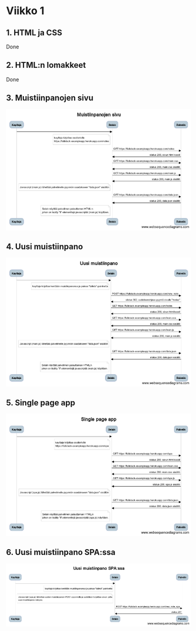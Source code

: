 # Viikko 1

## 1. HTML ja CSS
Done

## 2. HTML:n lomakkeet
Done

## 3. Muistiinpanojen sivu
![Muistiinpanojen sivu](..\Kuvat\Muistiinpanojen_sivu.png)

## 4. Uusi muistiinpano
![Uusi muistiinpano](..\Kuvat\Uusi_muistiinpano.png)

## 5. Single page app
![Uusi muistiinpano](..\Kuvat\spa.png)

## 6. Uusi muistiinpano SPA:ssa
![Uusi muistiinpano](..\Kuvat\Uusi_muistiinpanoSPA.png)

